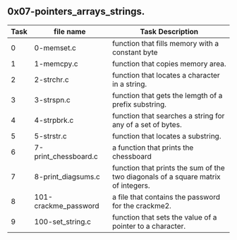 ## 0x07-pointers\_arrays\_strings.
|Task | file name | Task Description |
| --- | --- | ---|
| 0 | 0-memset.c | function that fills memory with a constant byte |
| 1 | 1-memcpy.c | function that copies memory area. |
| 2 | 2-strchr.c | function that locates a character in a string. |
| 3 | 3-strspn.c | function that gets the lemgth of a prefix substring.|
| 4 | 4-strpbrk.c | function that searches a string for any of a set of bytes. |
| 5 | 5-strstr.c | function that locates a substring. |
| 6 | 7-print\_chessboard.c | a function that prints the chessboard |
| 7 | 8-print\_diagsums.c | function that prints the sum of the two diagonals of a square matrix of integers. |
| 8 | 101-crackme\_password | a file that contains the password for the crackme2. |
| 9 | 100-set\_string.c | function that sets the value of a pointer to a character. |
